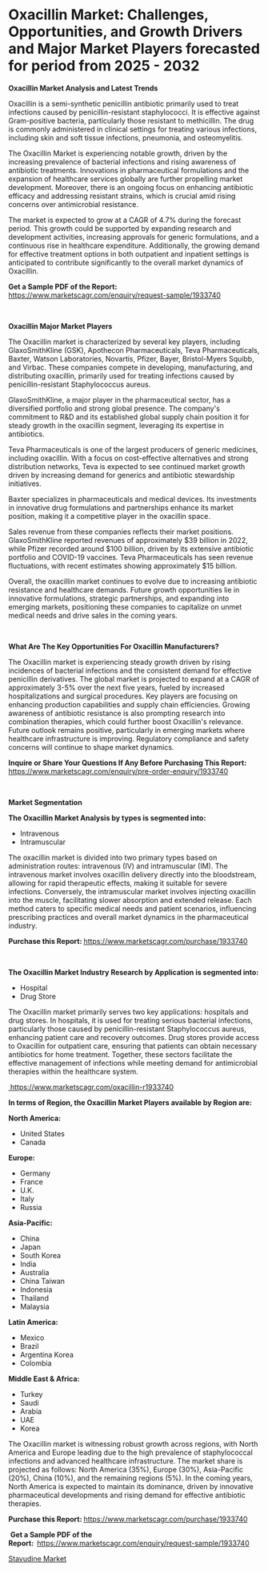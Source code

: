 <p><h1>Oxacillin Market: Challenges, Opportunities, and Growth Drivers and Major Market Players forecasted for period from 2025 - 2032</h1></p><p><strong>Oxacillin Market Analysis and Latest Trends</strong></p>
<p><p>Oxacillin is a semi-synthetic penicillin antibiotic primarily used to treat infections caused by penicillin-resistant staphylococci. It is effective against Gram-positive bacteria, particularly those resistant to methicillin. The drug is commonly administered in clinical settings for treating various infections, including skin and soft tissue infections, pneumonia, and osteomyelitis.</p><p>The Oxacillin Market is experiencing notable growth, driven by the increasing prevalence of bacterial infections and rising awareness of antibiotic treatments. Innovations in pharmaceutical formulations and the expansion of healthcare services globally are further propelling market development. Moreover, there is an ongoing focus on enhancing antibiotic efficacy and addressing resistant strains, which is crucial amid rising concerns over antimicrobial resistance.</p><p>The market is expected to grow at a CAGR of 4.7% during the forecast period. This growth could be supported by expanding research and development activities, increasing approvals for generic formulations, and a continuous rise in healthcare expenditure. Additionally, the growing demand for effective treatment options in both outpatient and inpatient settings is anticipated to contribute significantly to the overall market dynamics of Oxacillin.</p></p>
<p><strong>Get a Sample PDF of the Report:&nbsp;</strong> <a href="https://www.marketscagr.com/enquiry/request-sample/1933740?utm_campaign=3120&utm_medium=2&utm_source=Github&utm_content=ia&utm_term=08032025&utm_id=oxacillin">https://www.marketscagr.com/enquiry/request-sample/1933740</a></p>
<p>&nbsp;</p>
<p><strong>Oxacillin Major Market Players</strong></p>
<p><p>The Oxacillin market is characterized by several key players, including GlaxoSmithKline (GSK), Apothecon Pharmaceuticals, Teva Pharmaceuticals, Baxter, Watson Laboratories, Novartis, Pfizer, Bayer, Bristol-Myers Squibb, and Virbac. These companies compete in developing, manufacturing, and distributing oxacillin, primarily used for treating infections caused by penicillin-resistant Staphylococcus aureus.</p><p>GlaxoSmithKline, a major player in the pharmaceutical sector, has a diversified portfolio and strong global presence. The company's commitment to R&D and its established global supply chain position it for steady growth in the oxacillin segment, leveraging its expertise in antibiotics.</p><p>Teva Pharmaceuticals is one of the largest producers of generic medicines, including oxacillin. With a focus on cost-effective alternatives and strong distribution networks, Teva is expected to see continued market growth driven by increasing demand for generics and antibiotic stewardship initiatives.</p><p>Baxter specializes in pharmaceuticals and medical devices. Its investments in innovative drug formulations and partnerships enhance its market position, making it a competitive player in the oxacillin space.</p><p>Sales revenue from these companies reflects their market positions. GlaxoSmithKline reported revenues of approximately $39 billion in 2022, while Pfizer recorded around $100 billion, driven by its extensive antibiotic portfolio and COVID-19 vaccines. Teva Pharmaceuticals has seen revenue fluctuations, with recent estimates showing approximately $15 billion.</p><p>Overall, the oxacillin market continues to evolve due to increasing antibiotic resistance and healthcare demands. Future growth opportunities lie in innovative formulations, strategic partnerships, and expanding into emerging markets, positioning these companies to capitalize on unmet medical needs and drive sales in the coming years.</p></p>
<p>&nbsp;</p>
<p><strong>What Are The Key Opportunities For Oxacillin Manufacturers?</strong></p>
<p><p>The Oxacillin market is experiencing steady growth driven by rising incidences of bacterial infections and the consistent demand for effective penicillin derivatives. The global market is projected to expand at a CAGR of approximately 3-5% over the next five years, fueled by increased hospitalizations and surgical procedures. Key players are focusing on enhancing production capabilities and supply chain efficiencies. Growing awareness of antibiotic resistance is also prompting research into combination therapies, which could further boost Oxacillin's relevance. Future outlook remains positive, particularly in emerging markets where healthcare infrastructure is improving. Regulatory compliance and safety concerns will continue to shape market dynamics.</p></p>
<p><strong>Inquire or Share Your Questions If Any Before Purchasing This Report:</strong> <a href="https://www.marketscagr.com/enquiry/pre-order-enquiry/1933740?utm_campaign=3120&utm_medium=2&utm_source=Github&utm_content=ia&utm_term=08032025&utm_id=oxacillin">https://www.marketscagr.com/enquiry/pre-order-enquiry/1933740</a></p>
<p>&nbsp;</p>
<p><strong>Market Segmentation</strong></p>
<p><strong>The Oxacillin Market Analysis by types is segmented into:</strong></p>
<p><ul><li>Intravenous</li><li>Intramuscular</li></ul></p>
<p><p>The oxacillin market is divided into two primary types based on administration routes: intravenous (IV) and intramuscular (IM). The intravenous market involves oxacillin delivery directly into the bloodstream, allowing for rapid therapeutic effects, making it suitable for severe infections. Conversely, the intramuscular market involves injecting oxacillin into the muscle, facilitating slower absorption and extended release. Each method caters to specific medical needs and patient scenarios, influencing prescribing practices and overall market dynamics in the pharmaceutical industry.</p></p>
<p><strong>Purchase this Report:&nbsp;</strong><a href="https://www.marketscagr.com/purchase/1933740?utm_campaign=3120&utm_medium=2&utm_source=Github&utm_content=ia&utm_term=08032025&utm_id=oxacillin">https://www.marketscagr.com/purchase/1933740</a></p>
<p>&nbsp;</p>
<p><strong>The Oxacillin Market Industry Research by Application is segmented into:</strong></p>
<p><ul><li>Hospital</li><li>Drug Store</li></ul></p>
<p><p>The Oxacillin market primarily serves two key applications: hospitals and drug stores. In hospitals, it is used for treating serious bacterial infections, particularly those caused by penicillin-resistant Staphylococcus aureus, enhancing patient care and recovery outcomes. Drug stores provide access to Oxacillin for outpatient care, ensuring that patients can obtain necessary antibiotics for home treatment. Together, these sectors facilitate the effective management of infections while meeting demand for antimicrobial therapies within the healthcare system.</p></p>
<p><a href="https://www.marketscagr.com/oxacillin-r1933740?utm_campaign=3120&utm_medium=2&utm_source=Github&utm_content=ia&utm_term=08032025&utm_id=oxacillin">&nbsp;https://www.marketscagr.com/oxacillin-r1933740</a></p>
<p><strong>In terms of Region, the Oxacillin Market Players available by Region are:</strong></p>
<p>
    <p> <strong> North America: </strong>
        <ul>
            <li>United States</li>
            <li>Canada</li>
        </ul>
        </p> 
    <p> <strong> Europe: </strong>
        <ul>
            <li>Germany</li>
            <li>France</li>
            <li>U.K.</li>
            <li>Italy</li>
            <li>Russia</li>
        </ul>
        </p> 
    <p> <strong> Asia-Pacific: </strong>
        <ul>
            <li>China</li>
            <li>Japan</li>
            <li>South Korea</li>
            <li>India</li>
            <li>Australia</li>
            <li>China Taiwan</li>
            <li>Indonesia</li>
            <li>Thailand</li>
            <li>Malaysia</li>
        </ul>
        </p> 
    <p> <strong> Latin America: </strong>
        <ul>
            <li>Mexico</li>
            <li>Brazil</li>
            <li>Argentina Korea</li>
            <li>Colombia</li>
        </ul>
        </p> 
    <p> <strong> Middle East & Africa: </strong>
        <ul>
            <li>Turkey</li>
            <li>Saudi</li>
            <li>Arabia</li>
            <li>UAE</li>
            <li>Korea</li>
        </ul>
    </p>
    </p>
<p><p>The Oxacillin market is witnessing robust growth across regions, with North America and Europe leading due to the high prevalence of staphylococcal infections and advanced healthcare infrastructure. The market share is projected as follows: North America (35%), Europe (30%), Asia-Pacific (20%), China (10%), and the remaining regions (5%). In the coming years, North America is expected to maintain its dominance, driven by innovative pharmaceutical developments and rising demand for effective antibiotic therapies.</p></p>
<p><strong>Purchase this Report: </strong><a href="https://www.marketscagr.com/purchase/1933740?utm_campaign=3120&utm_medium=2&utm_source=Github&utm_content=ia&utm_term=08032025&utm_id=oxacillin">https://www.marketscagr.com/purchase/1933740</a></p>
<p>&nbsp;<strong>Get a Sample PDF of the Report:&nbsp;&nbsp;</strong><a href="https://www.marketscagr.com/enquiry/request-sample/1933740?utm_campaign=3120&utm_medium=2&utm_source=Github&utm_content=ia&utm_term=08032025&utm_id=oxacillin">https://www.marketscagr.com/enquiry/request-sample/1933740</a></p>
<p><strong></strong></p>
<p><p><a href="https://github.com/mohmodsiason/Market-Research-Report-List-1/blob/main/stavudine-market.md?utm_campaign=3120&utm_medium=2&utm_source=Github&utm_content=ia&utm_term=08032025&utm_id=oxacillin">Stavudine Market</a></p></p>